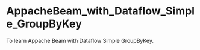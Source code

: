 # AppacheBeam_with_Dataflow_Simple_GroupByKey
To learn Appache Beam with Dataflow Simple GroupByKey.
